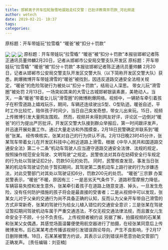 ```yaml
---
title: 邯郸男子开车拉轮胎雪地遛娃走红交警：已批评教育并罚款_河北频道
author: wetech
date: 2019-02-21- 10:37
tags: 
categories: 
---
```

原标题：开车带娃玩“拉雪橇” “暖爸”被“扣分＋罚款”
<!-- more -->
                
<img align="center" border="0" src="http://p0.ifengimg.com/fck/2019_08/ca4275a23887980_w400_h490.jpg" />
                
<img align="center" border="0" src="http://p0.ifengimg.com/fck/2019_08/5b7e7da99e4fa36_w400_h195.jpg" />
            
<img align="center" border="0" src="http://p2.ifengimg.com/a/2016/0810/204c433878d5cf9size1_w16_h16.png" />
原标题：开车带娃玩“拉雪橇” “暖爸”被“扣分＋罚款”本报驻邯郸记者陈正通讯员董帅麟2月20日，记者从邯郸市公安局交警支队开发区
原标题：开车带娃玩“拉雪橇” “暖爸”被“扣分＋罚款”
本报驻邯郸记者陈正通讯员董帅麟
2月20日，记者从邯郸市公安局交警支队开发区交警大队（以下简称开发区交警大队）获悉，刷爆微博开车带娃滑雪的“暖爸”被找到，因违反道路交通安全法相关规定，“暖爸”的危险驾驶行为被处以“扣分＋罚款”，结局让人深思。
带女儿玩“滑雪圈”被处罚
2月13日，一场突如其来的大雪让古城邯郸银装素裹，美艳动人。当天，一条“暖爸”带着女儿玩“滑雪圈”的微博刷爆网络。视频中，一辆轿车牵引着孩子在积雪道路上嬉戏玩乐，期间，车辆还连续驶出S型、O型轨迹。暖爸自述，平时工作比较忙，陪伴孩子时间少，当日自己突发奇想，带女儿出来玩。15日，视频上传微博引发大量网友围观。
然而，视频并未得到网友好评，评论区一边倒对“暖爸”的行为提出严厉批评。开发区交警大队接到群众举报后，第一时间跟评发声，并迅速开展处置工作。通过大量走访和外围摸查，2月18日民警确定并联系到“暖爸”张某。
经传唤核实，张某对自己的行为供认不讳。2月13日晚23时45分许，张某驾车带着女儿在开发区科技中心附近道路上滑雪。根据《中华人民共和国道路交通安全法》第二十二条“机动车驾驶人应当遵守道路交通安全法律、法规的规定，按照操作规范安全驾驶、文明驾驶”之规定。民警依法对其存在妨碍安全行车规定的行为处以驾驶证扣2分，罚款50元的处罚。
同时，民警核查发现，事发当日张某的机动车驾驶证仍处于暂扣期间，其驾驶第二类机动车上路行驶的行为涉嫌违法，对此交警部门对其处以驾驶证扣6分，罚款200元的处罚。
“暖爸”三宗罪
办案民警表示，“暖爸”不暖，原因有三：一是恶劣天气条件下，道路积雪摩擦力降低，车辆容易失控和发生意外，张某牵引着孩子在道路上随意变道、掉头，一旦发生危险，没有任何防护措施的孩子将会是最直接的受害者；二是从视频中可以发现，张某女儿对于父亲的交通行为尚不具备正确的认知，反而认为父亲开车带自己滑雪的方式非常新奇，张某的驾驶行为给女儿植入错位的交通安全意识；三是张某在驾驶证暂扣期间驾驶机动车属于严重交通违法，不仅无视交通法律法规，而且置女儿生命安全于不顾，十分不负责任。
上传视频者被约谈
另据了解，拍摄视频的石某某和张某父女偶遇，其感觉场面温馨便使用航空器进行了拍摄，在经张某同意后上传微博发布。后石某某考虑传播该视频引发错误舆论导向，产生不良影响，于2月17日删除微博。18日，石某某被警方约谈，其表示认识到错误并愿意协助交管部门正确发声。
[责任编辑：刘亚楠]
            
